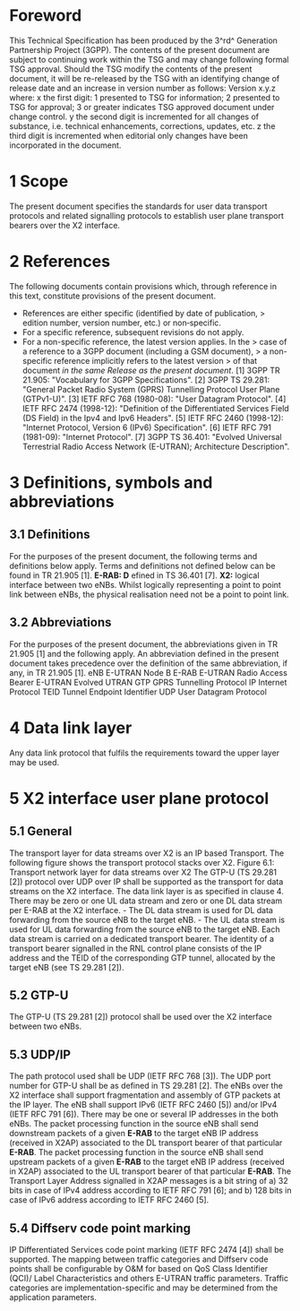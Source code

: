 # Foreword
This Technical Specification has been produced by the 3^rd^ Generation
Partnership Project (3GPP).
The contents of the present document are subject to continuing work within the
TSG and may change following formal TSG approval. Should the TSG modify the
contents of the present document, it will be re-released by the TSG with an
identifying change of release date and an increase in version number as
follows:
Version x.y.z
where:
x the first digit:
1 presented to TSG for information;
2 presented to TSG for approval;
3 or greater indicates TSG approved document under change control.
y the second digit is incremented for all changes of substance, i.e. technical
enhancements, corrections, updates, etc.
z the third digit is incremented when editorial only changes have been
incorporated in the document.
# 1 Scope
The present document specifies the standards for user data transport protocols
and related signalling protocols to establish user plane transport bearers
over the X2 interface.
# 2 References
The following documents contain provisions which, through reference in this
text, constitute provisions of the present document.
  * References are either specific (identified by date of publication, > edition number, version number, etc.) or non‑specific.
  * For a specific reference, subsequent revisions do not apply.
  * For a non-specific reference, the latest version applies. In the > case of a reference to a 3GPP document (including a GSM document), > a non-specific reference implicitly refers to the latest version > of that document _in the same Release as the present document_.
[1] 3GPP TR 21.905: \"Vocabulary for 3GPP Specifications\".
[2] 3GPP TS 29.281: \"General Packet Radio System (GPRS) Tunnelling Protocol
User Plane (GTPv1-U)\".
[3] IETF RFC 768 (1980-08): \"User Datagram Protocol\".
[4] IETF RFC 2474 (1998-12): \"Definition of the Differentiated Services Field
(DS Field) in the Ipv4 and Ipv6 Headers\".
[5] IETF RFC 2460 (1998-12): \"Internet Protocol, Version 6 (IPv6)
Specification\".
[6] IETF RFC 791 (1981-09): \"Internet Protocol\".
[7] 3GPP TS 36.401: \"Evolved Universal Terrestrial Radio Access Network
(E-UTRAN); Architecture Description\".
# 3 Definitions, symbols and abbreviations
## 3.1 Definitions
For the purposes of the present document, the following terms and definitions
below apply. Terms and definitions not defined below can be found in TR 21.905
[1].
**E-RAB: D** efined in TS 36.401 [7].
**X2:** logical interface between two eNBs. Whilst logically representing a
point to point link between eNBs, the physical realisation need not be a point
to point link.
## 3.2 Abbreviations
For the purposes of the present document, the abbreviations given in TR 21.905
[1] and the following apply. An abbreviation defined in the present document
takes precedence over the definition of the same abbreviation, if any, in TR
21.905 [1].
eNB E-UTRAN Node B
E-RAB E-UTRAN Radio Access Bearer
E-UTRAN Evolved UTRAN
GTP GPRS Tunnelling Protocol
IP Internet Protocol
TEID Tunnel Endpoint Identifier
UDP User Datagram Protocol
# 4 Data link layer
Any data link protocol that fulfils the requirements toward the upper layer
may be used.
# 5 X2 interface user plane protocol
## 5.1 General
The transport layer for data streams over X2 is an IP based Transport. The
following figure shows the transport protocol stacks over X2.
Figure 6.1: Transport network layer for data streams over X2
The GTP-U (TS 29.281 [2]) protocol over UDP over IP shall be supported as the
transport for data streams on the X2 interface. The data link layer is as
specified in clause 4.
There may be zero or one UL data stream and zero or one DL data stream per
E-RAB at the X2 interface.
\- The DL data stream is used for DL data forwarding from the source eNB to
the target eNB.
\- The UL data stream is used for UL data forwarding from the source eNB to
the target eNB.
Each data stream is carried on a dedicated transport bearer.
The identity of a transport bearer signalled in the RNL control plane consists
of the IP address and the TEID of the corresponding GTP tunnel, allocated by
the target eNB (see TS 29.281 [2]).
## 5.2 GTP-U
The GTP-U (TS 29.281 [2]) protocol shall be used over the X2 interface between
two eNBs.
## 5.3 UDP/IP
The path protocol used shall be UDP (IETF RFC 768 [3]).
The UDP port number for GTP-U shall be as defined in TS 29.281 [2].
The eNBs over the X2 interface shall support fragmentation and assembly of GTP
packets at the IP layer.
The eNB shall support IPv6 (IETF RFC 2460 [5]) and/or IPv4 (IETF RFC 791 [6]).
There may be one or several IP addresses in the both eNBs. The packet
processing function in the source eNB shall send downstream packets of a given
**E-RAB** to the target eNB IP address (received in X2AP) associated to the DL
transport bearer of that particular **E-RAB**. The packet processing function
in the source eNB shall send upstream packets of a given **E-RAB** to the
target eNB IP address (received in X2AP) associated to the UL transport bearer
of that particular **E-RAB**.
The Transport Layer Address signalled in X2AP messages is a bit string of
a) 32 bits in case of IPv4 address according to IETF RFC 791 [6]; and
b) 128 bits in case of IPv6 address according to IETF RFC 2460 [5].
## 5.4 Diffserv code point marking
IP Differentiated Services code point marking (IETF RFC 2474 [4]) shall be
supported. The mapping between traffic categories and Diffserv code points
shall be configurable by O&M for based on QoS Class Identifier (QCI)/ Label
Characteristics and others E-UTRAN traffic parameters. Traffic categories are
implementation-specific and may be determined from the application parameters.
#
